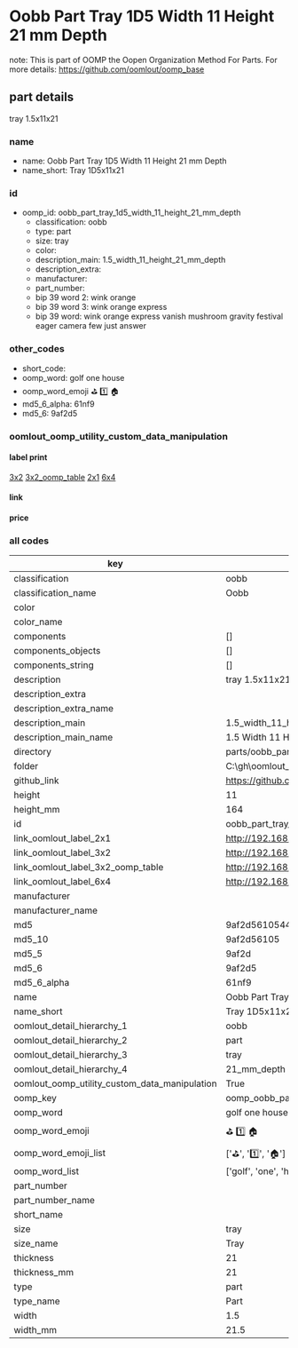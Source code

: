 # Oobb Part Tray 1D5 Width 11 Height 21 mm Depth  

note: This is part of OOMP the Oopen Organization Method For Parts. For more details: https://github.com/oomlout/oomp_base

##  part details
  



tray 1.5x11x21



### name
* name: Oobb Part Tray 1D5 Width 11 Height 21 mm Depth
* name_short: Tray 1D5x11x21 
### id
* oomp_id: oobb_part_tray_1d5_width_11_height_21_mm_depth
  * classification: oobb
  * type: part
  * size: tray
  * color: 
  * description_main: 1.5_width_11_height_21_mm_depth
  * description_extra: 
  * manufacturer: 
  * part_number: 
  * bip 39 word 2: wink orange
  * bip 39 word 3: wink orange express
  * bip 39 word: wink orange express vanish mushroom gravity festival eager camera few just answer

### other_codes
* short_code: 
* oomp_word: golf one house
* oomp_word_emoji :golf: :one: :house:
* md5_6_alpha: 61nf9
* md5_6: 9af2d5






### oomlout_oomp_utility_custom_data_manipulation
#### label print
[3x2](http://192.168.1.245:1112/?label=oomp%2061nf9)
[3x2_oomp_table](http://192.168.1.108:1112/?label=oomp%2061nf9)
[2x1](http://192.168.1.242:1112/?label=oomp%2061nf9)
[6x4](http://192.168.1.55:1112/?label=oomp%2061nf9)    

#### link

                              

#### price







### all codes 
| key | value |  
| --- | --- |  
| classification | oobb |  
| classification_name | Oobb |  
| color |  |  
| color_name |  |  
| components | [] |  
| components_objects | [] |  
| components_string | [] |  
| description | tray 1.5x11x21 |  
| description_extra |  |  
| description_extra_name |  |  
| description_main | 1.5_width_11_height_21_mm_depth |  
| description_main_name | 1.5 Width 11 Height 21 mm Depth |  
| directory | parts/oobb_part_tray_1d5_width_11_height_21_mm_depth |  
| folder | C:\gh\oomlout_oobb_version_4_generated_parts\parts\oobb_part_tray_1d5_width_11_height_21_mm_depth |  
| github_link | https://github.com/oomlout/oomlout_oomp_part_src/tree/main/parts/oobb_part_tray_1d5_width_11_height_21_mm_depth |  
| height | 11 |  
| height_mm | 164 |  
| id | oobb_part_tray_1d5_width_11_height_21_mm_depth |  
| link_oomlout_label_2x1 | http://192.168.1.242:1112/?label=oomp%2061nf9 |  
| link_oomlout_label_3x2 | http://192.168.1.245:1112/?label=oomp%2061nf9 |  
| link_oomlout_label_3x2_oomp_table | http://192.168.1.108:1112/?label=oomp%2061nf9 |  
| link_oomlout_label_6x4 | http://192.168.1.55:1112/?label=oomp%2061nf9 |  
| manufacturer |  |  
| manufacturer_name |  |  
| md5 | 9af2d5610544eaa59848ef14a1a6f7de |  
| md5_10 | 9af2d56105 |  
| md5_5 | 9af2d |  
| md5_6 | 9af2d5 |  
| md5_6_alpha | 61nf9 |  
| name | Oobb Part Tray 1D5 Width 11 Height 21 mm Depth |  
| name_short | Tray 1D5x11x21  |  
| oomlout_detail_hierarchy_1 | oobb |  
| oomlout_detail_hierarchy_2 | part |  
| oomlout_detail_hierarchy_3 | tray |  
| oomlout_detail_hierarchy_4 | 21_mm_depth |  
| oomlout_oomp_utility_custom_data_manipulation | True |  
| oomp_key | oomp_oobb_part_tray_1d5_width_11_height_21_mm_depth |  
| oomp_word | golf one house |  
| oomp_word_emoji | :golf: :one: :house: |  
| oomp_word_emoji_list | [':golf:', ':one:', ':house:'] |  
| oomp_word_list | ['golf', 'one', 'house'] |  
| part_number |  |  
| part_number_name |  |  
| short_name |  |  
| size | tray |  
| size_name | Tray |  
| thickness | 21 |  
| thickness_mm | 21 |  
| type | part |  
| type_name | Part |  
| width | 1.5 |  
| width_mm | 21.5 |  
